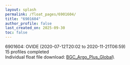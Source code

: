 ```yaml
---
layout: splash
permalink: /float_pages/6901604/
title: "6901604"
author_profile: false
last_created_on: 2025-09-30
toc: false
---
```

 
6901604: OVIDE (2020-07-12T20:02 to 2020-11-21T06:59)\
15 profiles completed\
Individual float file download: [BGC_Argo_Plus_Global](https://ftp.soest.hawaii.edu/bgc_argo_plus/Individual_Floats/outliers_removed/6901604_Sprof_processed.nc)\
